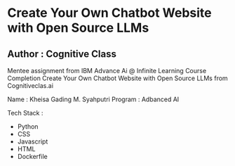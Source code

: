 # Create Your Own Chatbot Website with Open Source LLMs
## Author : Cognitive Class

Mentee assignment from IBM Advance Ai @ Infinite Learning Course Completion Create Your Own Chatbot Website with Open Source LLMs from Cognitiveclas.ai

Name    : Kheisa Gading M. Syahputri
Program : Adbanced AI

Tech Stack :
* Python
* CSS
* Javascript
* HTML
* Dockerfile
